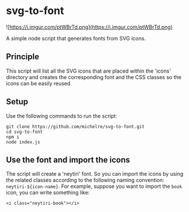 # svg-to-font

![https://i.imgur.com/ptWBrTd.png](https://i.imgur.com/ptWBrTd.png)

A simple node script that generates fonts from SVG icons.

## Principle
This script will list all the SVG icons that are placed within the 'icons' directory and creates the corresponding font and the CSS classes
so the icons can be easily reused

## Setup

Use the following commands to run the script:

```
git clone https://github.com/michelre/svg-to-font.git
cd svg-to-font
npm i
node index.js
```

## Use the font and import the icons
The script will create a 'neytiri' font. So you can import the icons by using the related classes according to the following naming convention: `neytiri-${icon-name}`. 
For example, suppose you want to import the `book` icon, you can write something like:

```
<i class="neytiri-book"></i>
```

